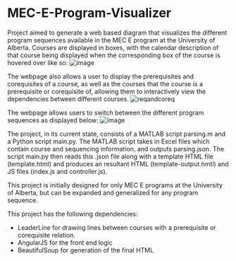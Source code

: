 # MEC-E-Program-Visualizer

Project aimed to generate a web based diagram that visualizes the different program sequences available in the MEC E program
at the University of Alberta. Courses are displayed in boxes, with the calendar description of that course being displayed when
the corresponding box of the course is hovered over like so:
![image](https://user-images.githubusercontent.com/60327441/170542026-00d049ca-30c1-471c-8e63-e161814d85db.png)

The webpage also allows a user to display the prerequisites and corequisites of a course, as well as the courses that
the course is a prerequisite or corequisite of, allowing them to interactively view the dependencies between different courses. 
![reqandcoreq](https://user-images.githubusercontent.com/60327441/170582565-eaa28b0c-5f97-48b9-83f2-04a713e77367.gif)


The webpage allows users to switch between the different program sequences as displayed below:
![image](https://user-images.githubusercontent.com/60327441/170541806-09a6ecb7-e169-4a1c-9800-37551ec19867.png)

The project, in its current state, consists of a MATLAB script parsing.m and a Python script main.py. The MATLAB script 
takes in Excel files which contain course and sequencing information, and outputs parsing.json. The script main.py then
reads this .json file along with a template HTML file (template.html) and produces an resultant HTML (template-output.hmtl)
and JS files (index.js and controller.js). 

This project is initially designed for only MEC E programs at the University of Alberta, 
but can be expanded and generalized for any program sequence.

This project has the following dependencies:
  - LeaderLine for drawing lines between courses with a prerequisite or corequisite relation.
  - AngularJS for the front end logic
  - BeautifulSoup for generation of the final HTML

